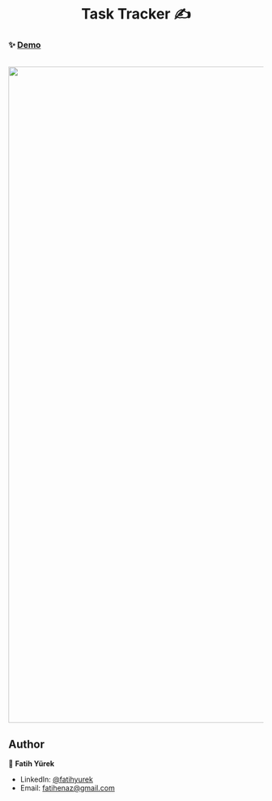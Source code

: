 <h1 align="center">Task Tracker ✍</h1>

### ✨ [Demo](https://juntodo-app.netlify.app/)

  </br>
<a href='https://juntodo-app.netlify.app/' target='_blank'>
  <img src='https://user-images.githubusercontent.com/81515422/138609215-084dd499-0d84-4cff-99a0-c0568642ffbd.gif' width="1295" />
</a>


## Author

👤 **Fatih Yürek**

- LinkedIn: [@fatihyurek](https://www.linkedin.com/in/fatihyurek/)
- Email: fatihenaz@gmail.com










